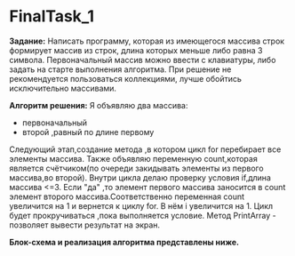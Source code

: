 # FinalTask_1
**Задание:** 
Написать программу, которая из имеющегося массива строк формирует массив из строк, длина которых меньше либо равна 3 символа. Первоначальный массив можно ввести с клавиатуры, либо задать на старте выполнения алгоритма. При решение не рекомендуется пользоваться коллекциями, лучше обойтись исключительно массивами.

**Алгоритм решения:**
Я объявляю два массива:
* первоначальный
* второй ,равный по длине первому

Следующий этап,создание метода ,в котором цикл for перебирает все элементы массива. Также объявляю переменную count,которая является счётчиком(по очереди закидывать элементы из первого массива,во второй).
Внутри цикла делаю проверку условия if,длина массива <=3. Если "да" ,то элемент первого массива заносится в count элемент второго массива.Соответственно переменная count увеличится на 1 и вернется к циклу for. В нём i увеличится на 1. Цикл будет прокручиваться ,пока выполняется условие.
Метод PrintArray - позволяет вывести результат на экран.

**Блок-схема и реализация алгоритма представлены ниже.**